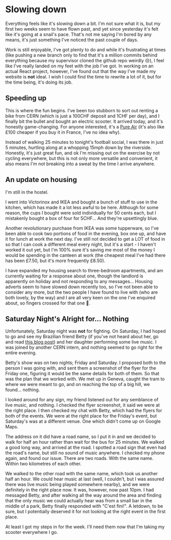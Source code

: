 [//]: # (Last Week Tonight with Vic Trodd)
[//]: # (17/08/2021)
# Slowing down
Everything feels like it's slowing down a bit.  I'm not sure what it is, but my first two weeks seem to have flown past, and yet since yesterday it's felt like it's going at a snail's pace.  That's not me saying I'm bored by any means, it's just something I've noticed the past couple of days.

Work is still enjoyable, I've got plenty to do and while it's frustrating at times (like pushing a new branch only to find that it's a million commits behind everything because my supervisor cloned the github repo weirdly 😒), I feel like I've really landed on my feet with the job I've got.  In working on an actual React project, however, I've found out that the way I've made my website is **not** ideal.  I wish I could find the time to rewrite a lot of it, but for the time being, it's doing its job.

## Speeding up
This is where the fun begins.  I've been too stubborn to sort out renting a bike from CERN (which is just a 100CHF deposit and 1CHF per day), and I finally bit the bullet and bought an electric scooter.  It arrived today, and it's honestly game-changing.  For anyone interested, it's a [Pure Air](https://www.pureelectric.com/collections/pure-electric-scooters/products/pure-air-electric-scooter-second-generation) (it's also like £100 cheaper if you buy it in France, I've no idea why).

Instead of walking 25 minutes to tonight's football social, I was there in just 5 minutes, hurtling along at a whopping 15mph down by the riverside.  Honestly, it's just great fun, and ok I'm missing out on the exercise by not cycling everywhere, but this is not only more versatile and convenient, it also means I'm not breaking into a sweat by the time I arrive anywhere.

## An update on housing
I'm still in the hostel.

I went into Victorinox and IKEA and bought a bunch of stuff to use in the kitchen, which has made it a lot less awful to be here.  Although for some reason, the cups I bought were sold individually for 50 cents each, but I mistakenly bought a box of four for 5CHF...  And they're upsettingly blue.

Another revolutionary purchase from IKEA was some tupperware, so I've been able to cook two portions of food in the evening, box one up, and have it for lunch at work the next day.  I've still not decided to get a LOT of food in so that I can cook a different meal every night, but it's a start - I haven't worked it out yet, but I'm 100% sure it's saving me most of the money I would be spending in the canteen at work (the cheapest meal I've had there has been £7.50, but it's more frequently £8.50).

I have expanded my housing search to three-bedroom apartments, and am currently waiting for a response about one, though the landlord is apparently on holiday and not responding to any messages...  Housing adverts seem to have slowed down recently too, so I've not been able to consider any more, but the two people I have found to live with (who are both lovely, by the way) and I are all very keen on the one I've enquired about, so fingers crossed for that one 🤞.

## Saturday Night's Alright for... Nothing
Unfortunately, Saturday night was **not** for fighting.  On Saturday, I had hoped to go and see my Brazilian friend Betty (if you've not heard about her, go and read [this blog post](https://vic.trodd.dev/blog/04.08.2021)) and her daughter performing some live music.  I was joined by another CERN intern, and nothing seemed to go right for the entire evening.

Betty's show was on two nights; Friday and Saturday.  I proposed both to the person I was going with, and sent them a screenshot of the flyer for the Friday one, figuring it would be the same details for both of them.  So that was the plan that we worked with.  We met up in Geneva, caught the tram to where we were meant to go, and on reaching the top of a big hill, we found... nothing.

I looked around for any sign, my friend listened out for any semblance of live music, and nothing.  I checked the flyer screenshot, it said we were at the right place.  I then checked my chat with Betty, which had the flyers for both of the events.  We were at the right place for the Friday's event, but Saturday's was at a different venue.  One which didn't come up on Google Maps.

The address on it did have a road name, so I put it in and we decided to walk for half an hour rather than wait for the bus for 25 minutes.  We walked a good long way, and arrived at the road.  I spotted a road sign that even had the road's name, but still no sound of music anywhere.  I checked my phone again, and found our issue.  There are two roads.  With the same name.  Within two kilometres of each other.

We walked to the other road with the same name, which took us another half an hour.  We could hear music at last (well, I couldn't, but I was assured there was live music being played somewhere nearby), and we were definitely in the right place now.  It was, however, now past 10pm.  I had messaged Betty, and after walking all the way around the area and finding that the only music we could actually hear was from a small bar in the middle of a park, Betty finally responded with "C'est fini!".  A letdown, to be sure, but I potentially deserved it for not looking at the right event in the first place.

At least I got my steps in for the week.  I'll need them now that I'm taking my scooter everywhere I go.